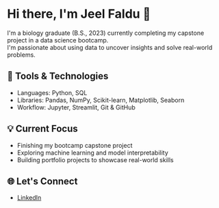 # Hi there, I'm Jeel Faldu 👋

I'm a biology graduate (B.S., 2023) currently completing my capstone project in a data science bootcamp.  
I'm passionate about using data to uncover insights and solve real-world problems.

## 🔧 Tools & Technologies
- Languages: Python, SQL
- Libraries: Pandas, NumPy, Scikit-learn, Matplotlib, Seaborn
- Workflow: Jupyter, Streamlit, Git & GitHub

## 💡 Current Focus
- Finishing my bootcamp capstone project
- Exploring machine learning and model interpretability
- Building portfolio projects to showcase real-world skills

## 🌐 Let's Connect
- [LinkedIn](www.linkedin.com/in/jeel-faldu-a02255219)

